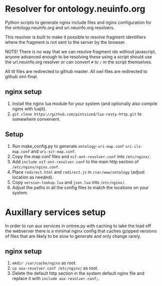 # Resolver for ontology.neuinfo.org

Python scripts to generate nginx include files and nginx configuration
for the ontology.neuinfo.org and uri.neuinfo.org resolvers.

This resolver is built to make it possible to resolve fragment identifiers
where the fragment is not sent to the server by the browser.

NOTE! There is no way that we can resolve fragment ids without javascript,
anyone advanced enough to be resolving these using a script should use the
uri.neuinfo.org resolver or can convert `#` to `/` in the script themselves.

All ttl files are redirected to github master.
All owl files are redirected to github xml-final.

## nginx setup
1. Install the nginx lua module for your system (and optionally also compile nginx with luajit).
2. `git clone https://github.com/pintsized/lua-resty-http.git` to somewhere convenient.

## Setup
1. Run make_config.py to generate `ontology-uri-map.conf` `uri-ilx-map.conf` and `uri-scr-map.conf`.
2. Copy the map conf files and `nif-ont-resolver.conf` into `/etc/nginx/`.
3. Add `include nif-ont-resolver.conf` to the main http section of `/etc/nginx/nginx.conf`.
4. Place `redirect.html` and `redirect.js` in `/var/www/ontology` (adjust location as needed).
5. Copy `version-lookup.lua` and `json.lua` into `/etc/nginx/`.
6. Adjust the paths in all the config files to match the locations on your system.

# Auxillary services setup

In order to run aux services in ontree.py with caching to take the load off the webserver
there is a minimal nginx config that caches gzipped versions of files that are likely to
be slow to generate and only change rarely.

## nginx setup
1. `mkdir /var/cache/nginx` as root.
2. `cp aux-resolver.conf /etc/nginx/` as root.
3. Delete the default http section in the system default nginx file and replace it with
`include aux-resolver.conf;`.
